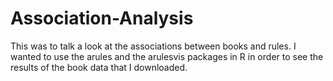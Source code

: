 # Association-Analysis
This was to talk a look at the associations between books and rules. I wanted to use the arules and the arulesvis packages in R in order to see the results of the book data that I downloaded.
